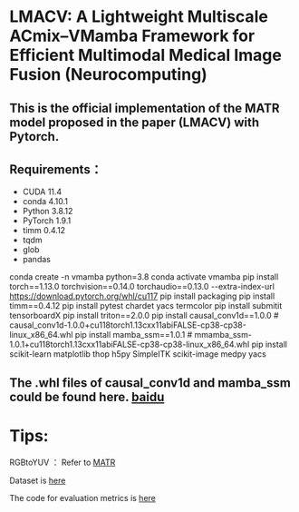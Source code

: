 # LMACV: A Lightweight Multiscale ACmix–VMamba Framework for Efficient Multimodal Medical Image Fusion (Neurocomputing)




## This is the official implementation of the MATR model proposed in the paper (LMACV) with Pytorch.





## Requirements：

- CUDA 11.4
- conda 4.10.1
- Python 3.8.12
- PyTorch 1.9.1
- timm 0.4.12
- tqdm
- glob
- pandas



conda create -n vmamba python=3.8
conda activate vmamba
pip install torch==1.13.0 torchvision==0.14.0 torchaudio==0.13.0 --extra-index-url https://download.pytorch.org/whl/cu117
pip install packaging
pip install timm==0.4.12
pip install pytest chardet yacs termcolor
pip install submitit tensorboardX
pip install triton==2.0.0
pip install causal_conv1d==1.0.0  # causal_conv1d-1.0.0+cu118torch1.13cxx11abiFALSE-cp38-cp38-linux_x86_64.whl
pip install mamba_ssm==1.0.1  # mmamba_ssm-1.0.1+cu118torch1.13cxx11abiFALSE-cp38-cp38-linux_x86_64.whl
pip install scikit-learn matplotlib thop h5py SimpleITK scikit-image medpy yacs

## The .whl files of causal_conv1d and mamba_ssm could be found here.  [baidu](https://pan.baidu.com/s/1Tibn8Xh4FMwj0ths8Ufazw?pwd=uu5k)



# Tips:

RGBtoYUV ： Refer to [MATR](https://github.com/tthinking/MATR)

Dataset  is  [here](https://www.med.harvard.edu/AANLIB/home.html)

The code for evaluation metrics is [here](https://github.com/liuuuuu777/ImageFusion-Evaluation) 

#  







